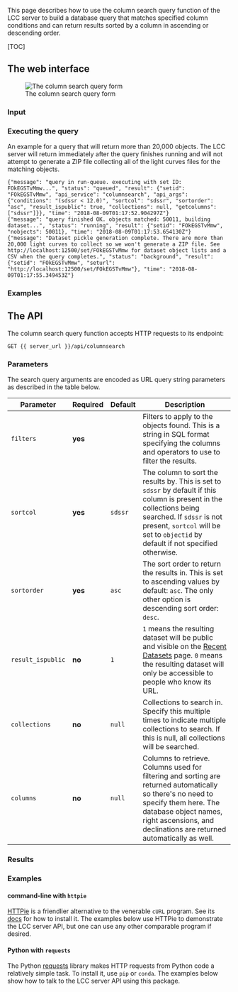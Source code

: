 This page describes how to use the column search query function of the LCC
server to build a database query that matches specified column conditions and
can return results sorted by a column in ascending or descending order.

[TOC]

## The web interface

<figure class="figure">
  <img src="/server-static/lcc-server-search-columnsearch.png"
       class="figure-img img-fluid"
       alt="The column search query form">
  <figcaption class="figure-caption text-center">
    The column search query form
  </figcaption>
</figure>


### Input

### Executing the query

An example for a query that will return more than 20,000 objects. The LCC server
will return immediately after the query finishes running and will not attempt to
generate a ZIP file collecting all of the light curves files for the matching
objects.

```
{"message": "query in run-queue. executing with set ID: FOkEGSTvMmw...", "status": "queued", "result": {"setid": "FOkEGSTvMmw", "api_service": "columnsearch", "api_args": {"conditions": "(sdssr < 12.0)", "sortcol": "sdssr", "sortorder": "asc", "result_ispublic": true, "collections": null, "getcolumns": ["sdssr"]}}, "time": "2018-08-09T01:17:52.904297Z"}
{"message": "query finished OK. objects matched: 50011, building dataset...", "status": "running", "result": {"setid": "FOkEGSTvMmw", "nobjects": 50011}, "time": "2018-08-09T01:17:53.654130Z"}
{"message": "Dataset pickle generation complete. There are more than 20,000 light curves to collect so we won't generate a ZIP file. See http://localhost:12500/set/FOkEGSTvMmw for dataset object lists and a CSV when the query completes.", "status": "background", "result": {"setid": "FOkEGSTvMmw", "seturl": "http://localhost:12500/set/FOkEGSTvMmw"}, "time": "2018-08-09T01:17:55.349453Z"}
```


### Examples


## The API

The column search query function accepts HTTP requests to its endpoint:

```
GET {{ server_url }}/api/columnsearch
```


### Parameters

The search query arguments are encoded as URL query string parameters as
described in the table below.

Parameter          | Required | Default | Description
------------------ | -------- | ------- | -----------
`filters`          | **yes**  |         | Filters to apply to the objects found. This is a string in SQL format specifying the columns and operators to use to filter the results.
`sortcol`          | **yes**  | `sdssr` | The column to sort the results by. This is set to `sdssr` by default if this column is present in the collections being searched. If `sdssr` is not present, `sortcol` will be set to `objectid` by default if not specified otherwise.
`sortorder`        | **yes**  | `asc`   | The sort order to return the results in. This is set to ascending values by default: `asc`. The only other option is descending sort order: `desc`.
`result_ispublic`  | **no**   | `1`     | `1` means the resulting dataset will be public and visible on the [Recent Datasets](/datasets) page. `0` means the resulting dataset will only be accessible to people who know its URL.
`collections`      | **no**   | `null`  | Collections to search in. Specify this multiple times to indicate multiple collections to search. If this is null, all collections will be searched.
`columns`          | **no**   | `null`  | Columns to retrieve. Columns used for filtering and sorting are returned automatically so there's no need to specify them here. The database object names, right ascensions, and declinations are returned automatically as well.


### Results


### Examples

#### command-line with `httpie`

[HTTPie](https://httpie.org) is a friendlier alternative to the venerable `cURL`
program. See its [docs](https://httpie.org/doc#installation) for how to install
it. The examples below use HTTPie to demonstrate the LCC server API, but one can
use any other comparable program if desired.


#### Python with `requests`

The Python [requests](http://docs.python-requests.org/en/master/) library makes
HTTP requests from Python code a relatively simple task. To install it, use
`pip` or `conda`. The examples below show how to talk to the LCC server API
using this package.
